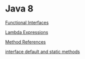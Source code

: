 # Java 8

[Functional Interfaces](https://github.com/eMahtab/java/tree/main/Java-8/functional-interfaces)

[Lambda Expressions](https://github.com/eMahtab/java/tree/main/Java-8/lambda-expressions)

[Method References](https://github.com/eMahtab/java/tree/main/Java-8/method-references)

[interface default and static methods](https://github.com/eMahtab/java/tree/main/Java-8/interface-default-and-static-methods)

